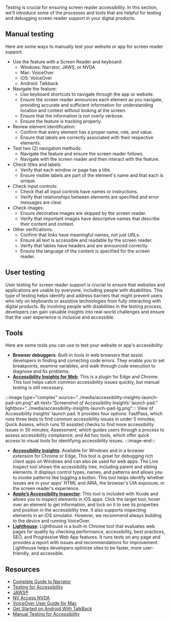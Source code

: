 Testing is crucial for ensuring screen reader accessibility. In this section, we'll introduce some of the processes and tools that are helpful for testing and debugging screen reader support in your digital products. 

## Manual testing

Here are some ways to manually test your website or app for screen reader support. 

- Use the feature with a Screen Reader and keyboard:
  - Windows: Narrator, JAWS, or NVDA
  - Mac: VoiceOver
  - iOS: VoiceOver
  - Android: Talkback
- Navigate the feature:
  - Use keyboard shortcuts to navigate through the app or website.
  - Ensure the screen reader announces each element as you navigate, providing accurate and sufficient information for understanding location and context without looking at the screen.
  - Ensure that the information is not overly verbose.
  - Ensure the feature is tracking properly.
- Review element identification:
  - Confirm that every element has a proper name, role, and value.
  - Ensure that labels are correctly associated with their respective elements.
- Test two (2) navigation methods:
  - Navigate the feature and ensure the screen reader follows.
  - Navigate with the screen reader and then interact with the feature.
- Check titles and labels:
  - Verify that each window or page has a title.
  - Ensure visible labels are part of the element's name and that each is unique.
- Check input controls:
  - Check that all input controls have names or instructions.
  - Verify that relationships between elements are specified and error messages are clear.
- Check images:
  - Ensure decorative images are skipped by the screen reader.
  - Verify that important images have descriptive names that describe their content and context.
- Other verifications:
  - Confirm that links have meaningful names, not just URLs.
  - Ensure all text is accessible and readable by the screen reader.
  - Verify that tables have headers and are announced correctly.
  - Ensure the language of the content is specified for the screen reader.

## User testing

User testing for screen reader support is crucial to ensure that websites and applications are usable by everyone, including people with disabilities. This type of testing helps identify and address barriers that might prevent users who rely on keyboards or assistive technologies from fully interacting with digital products. By involving people with disabilities in the testing process, developers can gain valuable insights into real-world challenges and ensure that the user experience is inclusive and accessible. 

## Tools

Here are some tools you can use to test your website or app's accessibility:

- **Browser debuggers**: Built-in tools in web browsers that assist developers in finding and correcting code errors. They enable you to set breakpoints, examine variables, and walk through code execution to diagnose and fix problems.
- [**Accessibility Insights for Web**](https://accessibilityinsights.io/docs/web/overview/): This is a plugin for Edge and Chrome. This tool helps catch common accessibility issues quickly, but manual testing is still necessary.

:::image type="complex" source="../media/accessibility-insights-launch-pad-sm.png" alt-text="Screenshot of Accessibility Insights' launch pad." lightbox="../media/accessibility-insights-launch-pad-lg.png":::
   View of Accessibility Insights’ launch pad. It provides four options: FastPass, which runs three tests to find common accessibility issues in under 5 minutes; Quick Assess, which runs 10 assisted checks to find more accessibility issues in 30 minutes; Assessment, which guides users through a process to assess accessibility compliance; and Ad hoc tools, which offer quick access to visual tools for identifying accessibility issues.
:::image-end:::

- [**Accessibility Insights**](https://accessibilityinsights.io/): Available for Windows and in a browser extension for Chrome or Edge, This tool is great for debugging rich client apps on Windows and can also be used for web apps. The Live Inspect tool shows the accessibility tree, including parent and sibling elements. It displays control types, names, and patterns and allows you to invoke patterns like toggling a button. This tool helps identify whether issues are in your apps' HTML and ARIA, the browser's UIA exposure, or the screen reader's experience.
- [**Apple’s Accessibility Inspector**](https://developer.apple.com/documentation/accessibility/accessibility-inspector): This tool is included with Xcode and allows you to inspect elements in iOS apps. Click the target tool, hover over an element to get information, and lock on it to see its properties and position in the accessibility tree. It also supports inspecting elements in an iOS simulator. However, we recommend always building to the device and running VoiceOver.
- [**Lighthouse**](https://developer.chrome.com/docs/lighthouse/overview): Lighthouse is a built-in Chrome tool that evaluates web pages for quality by checking performance, accessibility, best practices, SEO, and Progressive Web App features. It runs tests on any page and provides a report with issues and recommendations for improvement. Lighthouse helps developers optimize sites to be faster, more user-friendly, and accessible.

## Resources

- [Complete Guide to Narrator](https://support.microsoft.com/en-us/windows/complete-guide-to-narrator-e4397a0d-ef4f-b386-d8ae-c172f109bdb1) 
- [Testing for Accessibility](/windows/win32/winauto/accessibility-testingtools) 
- [JAWS®](https://www.freedomscientific.com/products/software/jaws/) 
- [NV Access NVDA](https://www.nvaccess.org/download/)
- [VoiceOver User Guide for Mac](https://support.apple.com/lt-lt/guide/voiceover/welcome/mac)
- [Get Started on Android With TalkBack](https://support.google.com/accessibility/android/answer/6283677?hl=en) 
- [Manual Testing for Accessibility](https://accessibility.huit.harvard.edu/manual-testing-accessibility)